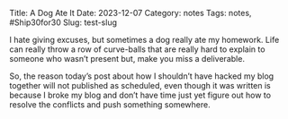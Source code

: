 Title: A Dog Ate It
Date: 2023-12-07
Category: notes
Tags: notes, #Ship30for30
Slug: test-slug

I hate giving excuses, but sometimes a dog really ate my homework. Life can really throw a row of curve-balls that are really hard to explain to someone who wasn’t present but, make you miss a deliverable.

So, the reason today’s post about how I shouldn’t have hacked my blog together will not published as scheduled, even though it was written is because I broke my blog and don’t have time just yet figure out how to resolve the conflicts and push something somewhere.
 